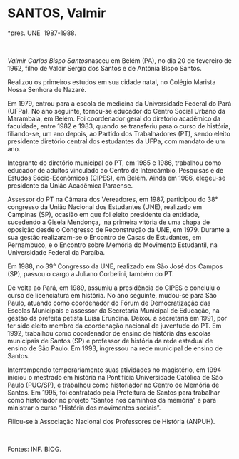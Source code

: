 SANTOS, Valmir
==============

\*pres. UNE  1987-1988.

 

*Valmir Carlos Bispo Santos*nasceu em Belém (PA), no dia 20 de fevereiro
de 1962, filho de Valdir Sérgio dos Santos e de Antônia Bispo Santos.

Realizou os primeiros estudos em sua cidade natal, no Colégio Marista
Nossa Senhora de Nazaré.

Em 1979, entrou para a escola de medicina da Universidade Federal do
Pará (UFPa). No ano seguinte, tornou-se educador do Centro Social Urbano
da Marambaia, em Belém. Foi coordenador geral do diretório acadêmico da
faculdade, entre 1982 e 1983, quando se transferiu para o curso de
história, filiando-se, um ano depois, ao Partido dos Trabalhadores (PT),
sendo eleito presidente diretório central dos estudantes da UFPa, com
mandato de um ano. 

Integrante do diretório municipal do PT, em 1985 e 1986, trabalhou como
educador de adultos vinculado ao Centro de Intercâmbio, Pesquisas e de
Estudos Sócio-Econômicos (CIPES), em Belém. Ainda em 1986, elegeu-se
presidente da União Acadêmica Paraense.

Assessor do PT na Câmara dos Vereadores, em 1987, participou do 38°
congresso da União Nacional dos Estudantes (UNE), realizado em Campinas
(SP), ocasião em que foi eleito presidente da entidade, sucedendo a
Gisela Mendonça,  na primeira vitória de uma chapa de oposição desde o
Congresso de Reconstrução da UNE, em 1979. Durante a sua gestão
realizaram-se o Encontro de Casas de Estudantes, em Pernambuco, e o
Encontro sobre Memória do Movimento Estudantil, na Universidade Federal
da Paraíba.

Em 1988, no 39° Congresso da UNE, realizado em São José dos Campos (SP),
passou o cargo a Juliano Corbelini, também do PT.

De volta ao Pará, em 1989, assumiu a presidência do CIPES e concluiu o
curso de licenciatura em história. No ano seguinte, mudou-se para São
Paulo, atuando como coordenador do Fórum de Democratização das Escolas
Municipais e assessor da Secretaria Municipal de Educação, na gestão da
prefeita petista Luísa Erundina. Deixou a secretaria em 1991, por ter
sido eleito membro da coordenação nacional de juventude do PT. Em 1992,
trabalhou como coordenador de ensino de história das escolas municipais
de Santos (SP) e professor de história da rede estadual de ensino de São
Paulo. Em 1993, ingressou na rede municipal de ensino de Santos.

Interrompendo temporariamente suas atividades no magistério, em 1994
iniciou o mestrado em história na Pontifícia Universidade Católica de
São Paulo (PUC/SP), e trabalhou como historiador no Centro de Memória de
Santos. Em 1995, foi contratado pela Prefeitura de Santos para trabalhar
como historiador no projeto “Santos nos caminhos da memória” e para
ministrar o curso “História dos movimentos sociais”.

Filiou-se à Associação Nacional dos Professores de História (ANPUH).   

 

Fontes: INF. BIOG.
